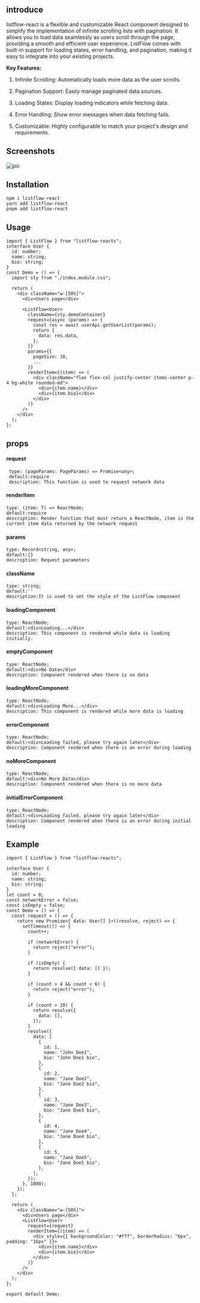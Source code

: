 ## introduce

listflow-react is a flexible and customizable React component designed to simplify the implementation of infinite scrolling lists with pagination. It allows you to load data seamlessly as users scroll through the page, providing a smooth and efficient user experience. ListFlow comes with built-in support for loading states, error handling, and pagination, making it easy to integrate into your existing projects.

**Key Features:**

1. Infinite Scrolling: Automatically loads more data as the user scrolls.

2. Pagination Support: Easily manage paginated data sources.

3. Loading States: Display loading indicators while fetching data.

4. Error Handling: Show error messages when data fetching fails.

5. Customizable: Highly configurable to match your project's design and requirements.

## Screenshots

![pic](https://github.com/Tem-man/listflow/blob/main/listflow-demo2.gif)

## Installation

```
npm i listflow-react
yarn add listflow-react
pnpm add listflow-react

```

## Usage

```tsx
import { ListFlow } from "listflow-reacts";
interface User {
  id: number;
  name: string;
  bio: string;
}
const Demo = () => {
  import sty from "./index.module.css";

  return (
    <div className="w-[50%]">
      <div>Users page</div>

      <ListFlow<User>
        className={sty.demoContainer}
        request={async (params) => {
          const res = await userApi.getUserList(params);
          return {
            data: res.data,
          };
        }}
        params={{
          pageSize: 10,
          ...
        }}
        renderItem={(item) => (
          <div className="flex flex-col justify-center items-center p-4 bg-white rounded-md">
            <div>{item.name}</div>
            <div>{item.bio}</div>
          </div>
        )}
      />
    </div>
  );
};
```

## props

#### request

     type: (pageParams: PageParams) => Promise<any>;
     default:require
     description: This function is used to request network data

#### renderItem

    type: (item: T) => ReactNode;
    default:require
    description: Render function that must return a ReactNode, item is the current item data returned by the network request

#### params

    type: Record<string, any>;
    default:{}
    description: Request parameters

#### className

    type: string;
    default:''
    description:It is used to set the style of the ListFlow component

#### loadingComponent

    type: ReactNode;
    default:<div>Loading...</div>
    description: This component is rendered while data is loading initially.

#### emptyComponent

    type: ReactNode;
    default:<div>No Data</div>
    description: Component rendered when there is no data

#### loadingMoreComponent

    type: ReactNode;
    default:<div>Loading More...</div>
    description: This component is rendered while more data is loading

#### errorComponent

    type: ReactNode;
    default:<div>Loading failed, please try again later</div>
    description: Component rendered when there is an error during loading

#### noMoreComponent

    type: ReactNode;
    default:<div>No More Data</div>
    description: Component rendered when there is no more data

#### initialErrorComponent

    type: ReactNode;
    default:<div>Loading failed, please try again later</div>
    description: Component rendered when there is an error during initial loading

## Example

```tsx
import { ListFlow } from "listflow-reacts";

interface User {
  id: number;
  name: string;
  bio: string;
}
let count = 0;
const networkError = false;
const isEmpty = false;
const Demo = () => {
  const request = () => {
    return new Promise<{ data: User[] }>((resolve, reject) => {
      setTimeout(() => {
        count++;

        if (networkError) {
          return reject("error");
        }

        if (isEmpty) {
          return resolve({ data: [] });
        }

        if (count > 4 && count < 6) {
          return reject("error");
        }

        if (count > 10) {
          return resolve({
            data: [],
          });
        }
        resolve({
          data: [
            {
              id: 1,
              name: "John Doe1",
              bio: "John Doe1 bio",
            },
            {
              id: 2,
              name: "Jane Doe2",
              bio: "Jane Doe2 bio",
            },
            {
              id: 3,
              name: "Jane Doe3",
              bio: "Jane Doe3 bio",
            },
            {
              id: 4,
              name: "Jane Doe4",
              bio: "Jane Doe4 bio",
            },
            {
              id: 5,
              name: "Jane Doe5",
              bio: "Jane Doe5 bio",
            },
          ],
        });
      }, 1000);
    });
  };

  return (
    <div className="w-[50%]">
      <div>Users page</div>
      <ListFlow<User>
        request={request}
        renderItem={(item) => (
          <div style={{ backgroundColor: "#fff", borderRadius: "6px", padding: "16px" }}>
            <div>{item.name}</div>
            <div>{item.bio}</div>
          </div>
        )}
      />
    </div>
  );
};

export default Demo;
```
